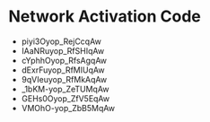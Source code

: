 # Network Activation Code
* piyi3Oyop_RejCcqAw
* IAaNRuyop_RfSHIqAw
* cYphhOyop_RfsAgqAw
* dExrFuyop_RfMIUqAw
* 9qVIeuyop_RfMkAqAw
* _1bKM-yop_ZeTUMqAw
* GEHs0Oyop_ZfV5EqAw
* VMOhO-yop_ZbB5MqAw